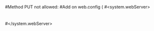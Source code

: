 #Method PUT not allowed:
#Add on web.config (
#<system.webServer>
#	<modules runAllManagedModulesForAllRequests="true">
#    <remove name="WebDAVModule"/> 
#  </modules>
#</system.webServer>
